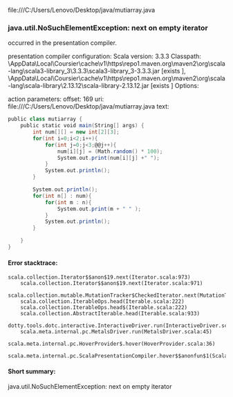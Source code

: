 file:///C:/Users/Lenovo/Desktop/java/mutiarray.java
### java.util.NoSuchElementException: next on empty iterator

occurred in the presentation compiler.

presentation compiler configuration:
Scala version: 3.3.3
Classpath:
<HOME>\AppData\Local\Coursier\cache\v1\https\repo1.maven.org\maven2\org\scala-lang\scala3-library_3\3.3.3\scala3-library_3-3.3.3.jar [exists ], <HOME>\AppData\Local\Coursier\cache\v1\https\repo1.maven.org\maven2\org\scala-lang\scala-library\2.13.12\scala-library-2.13.12.jar [exists ]
Options:



action parameters:
offset: 169
uri: file:///C:/Users/Lenovo/Desktop/java/mutiarray.java
text:
```scala
public class mutiarray {
    public static void main(String[] args) {
        int num[][] = new int[2][3];
        for(int i=0;i<2;i++){
            for(int j=0;j<3;@@j++){
                num[i][j] = (Math.random() * 100);
                System.out.print(num[i][j] +" ");
            }
            System.out.println();
        }

        System.out.println();
        for(int n[] : num){
            for(int m : n){
                System.out.print(m + " " );
            }
            System.out.println();
        }

    }
}

```



#### Error stacktrace:

```
scala.collection.Iterator$$anon$19.next(Iterator.scala:973)
	scala.collection.Iterator$$anon$19.next(Iterator.scala:971)
	scala.collection.mutable.MutationTracker$CheckedIterator.next(MutationTracker.scala:76)
	scala.collection.IterableOps.head(Iterable.scala:222)
	scala.collection.IterableOps.head$(Iterable.scala:222)
	scala.collection.AbstractIterable.head(Iterable.scala:933)
	dotty.tools.dotc.interactive.InteractiveDriver.run(InteractiveDriver.scala:168)
	scala.meta.internal.pc.MetalsDriver.run(MetalsDriver.scala:45)
	scala.meta.internal.pc.HoverProvider$.hover(HoverProvider.scala:36)
	scala.meta.internal.pc.ScalaPresentationCompiler.hover$$anonfun$1(ScalaPresentationCompiler.scala:366)
```
#### Short summary: 

java.util.NoSuchElementException: next on empty iterator